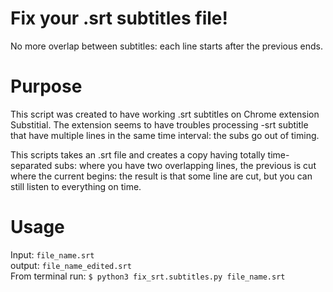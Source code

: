 # Fix your .srt subtitles file!
No more overlap between subtitles: each line starts after the previous ends.

# Purpose
This script was created to have working .srt subtitles on Chrome extension Substitial.
The extension seems to have troubles processing -srt subtitle that have multiple lines in the same time interval: the subs go out of timing.

This scripts takes an .srt file and creates a copy having totally time-separated subs: where you have two overlapping lines, the previous is cut where the current begins: the result is that some line are cut, but you can still listen  to everything on time.

# Usage
Input: `file_name.srt`\
output: `file_name_edited.srt`\
From terminal run: `$ python3 fix_srt.subtitles.py file_name.srt`
